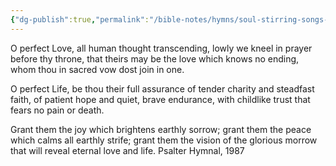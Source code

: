 ```yaml
---
{"dg-publish":true,"permalink":"/bible-notes/hymns/soul-stirring-songs-and-hymns/o-perfect-love/","title":"O Perfect Love"}
---
```



O perfect Love, all human thought transcending,
lowly we kneel in prayer before thy throne,
that theirs may be the love which knows no ending,
whom thou in sacred vow dost join in one.

O perfect Life, be thou their full assurance
of tender charity and steadfast faith,
of patient hope and quiet, brave endurance,
with childlike trust that fears no pain or death.

Grant them the joy which brightens earthly sorrow;
grant them the peace which calms all earthly strife;
grant them the vision of the glorious morrow
that will reveal eternal love and life.
Psalter Hymnal, 1987